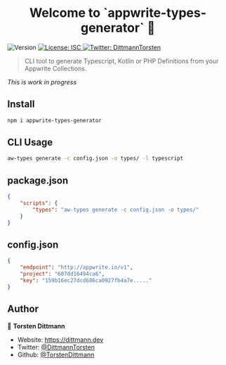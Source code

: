 <h1 align="center">Welcome to `appwrite-types-generator` 👋</h1>
<p>
  <img alt="Version" src="https://img.shields.io/badge/version-0.0.3-blue.svg?cacheSeconds=2592000" />
  <a href="#" target="_blank">
    <img alt="License: ISC" src="https://img.shields.io/badge/License-ISC-yellow.svg" />
  </a>
  <a href="https://twitter.com/DittmannTorsten" target="_blank">
    <img alt="Twitter: DittmannTorsten" src="https://img.shields.io/twitter/follow/DittmannTorsten.svg?style=social" />
  </a>
</p>

> CLI tool to generate Typescript, Kotlin or PHP Definitions from your Appwrite Collections.

*This is work in progress*

## Install

```sh
npm i appwrite-types-generator
```

## CLI Usage

```sh
aw-types generate -c config.json -o types/ -l typescript
```

## package.json

```json
{
    "scripts": {
        "types": "aw-types generate -c config.json -o types/"
    }
}
```

## config.json

```json
{
    "endpoint": "http://appwrite.io/v1",
    "project": "607dd16494ca6",
    "key": "159b16ec27dcd686ca0927fb4a7e....."
}
```

## Author

👤 **Torsten Dittmann**

* Website: https://dittmann.dev
* Twitter: [@DittmannTorsten](https://twitter.com/DittmannTorsten)
* Github: [@TorstenDittmann](https://github.com/TorstenDittmann)
